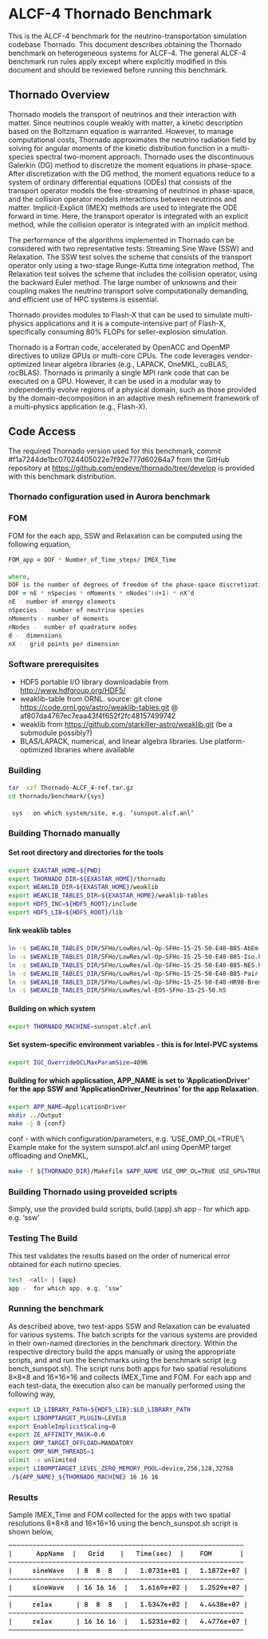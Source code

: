 # ALCF-4 Thornado Benchmark

This is the ALCF-4 benchmark for the neutrino-transportation simulation codebase Thornado. This document describes obtaining the Thornado benchmark on heterogeneous systems for ALCF-4. The general ALCF-4 benchmark run rules apply except where explicitly modified in this document and should be reviewed before running this benchmark.

## Thornado Overview

Thornado models the transport of neutrinos and their interaction with matter. Since neutrinos couple weakly with matter, a kinetic description based on the Boltzmann equation is warranted. However, to manage computational costs, Thornado approximates the neutrino radiation field by solving for angular moments of the kinetic distribution function in a multi-species spectral two-moment approach. Thornado uses the discontinuous Galerkin (DG) method to discretize the moment equations in phase-space. After discretization with the DG method, the moment equations reduce to a system of ordinary differential equations (ODEs) that consists of the transport operator models the free-streaming of neutrinos in phase-space, and the collision operator models interactions between neutrinos and matter. Implicit-Explicit (IMEX) methods are used to integrate the ODE forward in time. Here, the transport operator is integrated with an explicit method, while the collision operator is integrated with an implicit method.  

The performance of the algorithms implemented in Thornado can be considered with two representative tests: Streaming Sine Wave (SSW) and Relaxation.  The SSW test solves the scheme that consists of the transport operator only using a two-stage Runge-Kutta time integration method,  The Relaxation test solves the scheme that includes the collision operator, using the backward Euler method. The large number of unknowns and their coupling makes the neutrino transport solve computationally demanding, and efficient use of HPC systems is essential. 

Thornado provides modules to Flash-X that can be used to simulate multi-physics applications and it is a compute-intensive part of Flash-X, specifically consuming 80% FLOPs for seller-explosion simulation.

Thornado is a Fortran code, accelerated by OpenACC and OpenMP directives to utilize GPUs or multi-core CPUs. The code leverages vendor-optimized linear algebra libraries (e.g., LAPACK, OneMKL, cuBLAS, rocBLAS). Thornado is primarily a single MPI rank code that can be executed on a GPU. However, it can be used in a modular way to independently evolve regions of a physical domain, such as those provided by the domain-decomposition in an adaptive mesh refinement framework of a multi-physics application (e.g., Flash-X).

## Code Access

The required Thornado version used for this benchmark, commit #f1a7244de1bc07024405022e7f92e777d60264a7 from the GitHub repository at https://github.com/endeve/thornado/tree/develop is provided with this benchmark distribution. 

### Thornado configuration used in Aurora benchmark

### FOM

FOM for the each app, SSW and Relaxation can be computed using the following equation,
```zsh
FOM_app = DOF * Number_of_Time_steps/ IMEX_Time 

where, 
DOF is the number of degrees of freedom of the phase-space discretization, that can be computed as follows, 
DOF = nE * nSpecies * nMoments * nNodes^(d+1) * nX^d 
nE - number of energy elements
nSpecies -  number of neutrino species
nMoments - number of moments
nNodes -  number of quadrature nodes
d -  dimensions 
nX -  grid points per dimension
```

### Software prerequisites

* HDF5 portable I/O library downloadable from http://www.hdfgroup.org/HDF5/ 
* weaklib-table from ORNL. source: git clone https://code.ornl.gov/astro/weaklib-tables.git @ af807da4767ec7eaa43f4f652f2fc48157499742
* weaklib from https://github.com/starkiller-astro/weaklib.git (be a submodule possibly?)
* BLAS/LAPACK, numerical, and linear algebra libraries. Use platform-optimized libraries where available

### Building
```zsh
tar -xzf Thornado-ALCF_4-ref.tar.gz 
cd thornado/benchmark/{sys}

 sys - on which system/site, e.g. ‘sunspot.alcf.anl’
```

### Building Thornado manually 

#### Set root directory and directories for the tools
```zsh
export EXASTAR_HOME=${PWD}
export THORNADO_DIR=${EXASTAR_HOME}/thornado
export WEAKLIB_DIR=${EXASTAR_HOME}/weaklib
export WEAKLIB_TABLES_DIR=${EXASTAR_HOME}/weaklib-tables
export HDF5_INC=${HDF5_ROOT}/include
export HDF5_LIB=${HDF5_ROOT}/lib
```

#### link weaklib tables
```zsh
ln -s $WEAKLIB_TABLES_DIR/SFHo/LowRes/wl-Op-SFHo-15-25-50-E40-B85-AbEm.h5
ln -s $WEAKLIB_TABLES_DIR/SFHo/LowRes/wl-Op-SFHo-15-25-50-E40-B85-Iso.h5
ln -s $WEAKLIB_TABLES_DIR/SFHo/LowRes/wl-Op-SFHo-15-25-50-E40-B85-NES.h5
ln -s $WEAKLIB_TABLES_DIR/SFHo/LowRes/wl-Op-SFHo-15-25-50-E40-B85-Pair.h5
ln -s $WEAKLIB_TABLES_DIR/SFHo/LowRes/wl-Op-SFHo-15-25-50-E40-HR98-Brem.h5
ln -s $WEAKLIB_TABLES_DIR/SFHo/LowRes/wl-EOS-SFHo-15-25-50.h5
```

####  Building on which system
```zsh
export THORNADO_MACHINE=sunspot.alcf.anl
```
#### Set system-specific environment variables - this is for Intel-PVC systems
```zsh
export IGC_OverrideOCLMaxParamSize=4096
```
#### Building for which applicsation,  APP_NAME is set to ‘ApplicationDriver’ for the app SSW and ‘ApplicationDriver_Neutrinos’ for the app Relaxation.
```zsh
export APP_NAME=ApplicationDriver
mkdir ../Output
make -j 8 {conf}
```
 conf -  with which configuration/parameters, e.g. ‘USE_OMP_OL=TRUE’\ Example make for the system sunspot.alcf.anl using OpenMP target offloading and OneMKL,
```zsh
make -f ${THORNADO_DIR}/Makefile $APP_NAME USE_OMP_OL=TRUE USE_GPU=TRUE USE_CUDA=FALSE USE_ONEMKL=TRUE
```

### Building Thornado using proveided scripts

Simply, use the provided build scripts, build.{app}.sh
app -  for which app. e.g. ‘ssw’

### Testing The Build

This test validates the results based on the order of numerical error obtained for each nutirno species.
```zsh
test -<all> | {app}
app -  for which app. e.g. ‘ssw’ 
```

### Running the benchmark

As described above, two test-apps SSW and Relaxation can be evaluated for various systems. The batch scripts for the various systems are provided in their own-named directories in the benchmark directory. Within the respective directory build the apps manually or using the appropriate scripts, and and run the benchmarks using the benchmark script (e.g bench_sunspot.sh). The script runs both apps for two spatial resolutions 8×8×8 and 16×16×16 and collects IMEX_Time and FOM. For each app and each test-data, the execution also can be manually performed using the following way,
```zsh
export LD_LIBRARY_PATH=${HDF5_LIB}:$LD_LIBRARY_PATH
export LIBOMPTARGET_PLUGIN=LEVEL0
export EnableImplicitScaling=0
export ZE_AFFINITY_MASK=0.0
export OMP_TARGET_OFFLOAD=MANDATORY
export OMP_NUM_THREADS=1
ulimit -s unlimited
export LIBOMPTARGET_LEVEL_ZERO_MEMORY_POOL=device,256,128,32768
./${APP_NAME}_${THORNADO_MACHINE} 16 16 16  
```

### Results

Sample IMEX_Time and FOM collected for the apps with two spatial resolutions 8×8×8 and 16×16×16 using the bench_sunspot.sh script is shown below,

![Results from sunspot](bench_sunspot.png)


